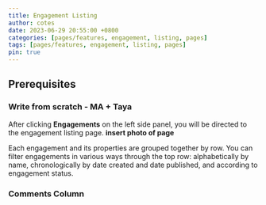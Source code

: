 ```yaml
---
title: Engagement Listing
author: cotes
date: 2023-06-29 20:55:00 +0800
categories: [pages/features, engagement, listing, pages]
tags: [pages/features, engagement, listing, pages]
pin: true
---
```


## Prerequisites
### Write from scratch - MA + Taya

After clicking **Engagements** on the left side panel, you will be directed to the engagement listing page. 
**insert photo of page**

Each engagement and its properties are grouped together by row. You can filter engagements in various ways through the top row: alphabetically by name, chronologically by date created and date published, and according to engagement status.

### Comments Column ###
